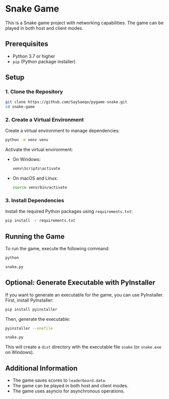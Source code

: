 # Snake Game

This is a Snake game project with networking capabilities. The game can be played in both host and client modes.

## Prerequisites

- Python 3.7 or higher
- `pip` (Python package installer)

## Setup

### 1. Clone the Repository

```bash
git clone https://github.com/SaySaeqo/pygame-snake.git
cd snake-game
```

### 2. Create a Virtual Environment

Create a virtual environment to manage dependencies:

```bash
python -m venv venv
```

Activate the virtual environment:

- On Windows:

  ```bash
  venv\Scripts\activate
  ```

- On macOS and Linux:

  ```bash
  source venv/bin/activate
  ```

### 3. Install Dependencies

Install the required Python packages using `requirements.txt`:

```bash
pip install -r requirements.txt
```

## Running the Game

To run the game, execute the following command:

```bash
python 

snake.py


```

## Optional: Generate Executable with PyInstaller

If you want to generate an executable for the game, you can use PyInstaller. First, install PyInstaller:

```bash
pip install pyinstaller
```

Then, generate the executable:

```bash
pyinstaller --onefile 

snake.py


```

This will create a `dist` directory with the executable file `snake` (or `snake.exe` on Windows).

## Additional Information

- The game saves scores to `leaderboard.data`.
- The game can be played in both host and client modes.
- The game uses asyncio for asynchronous operations.